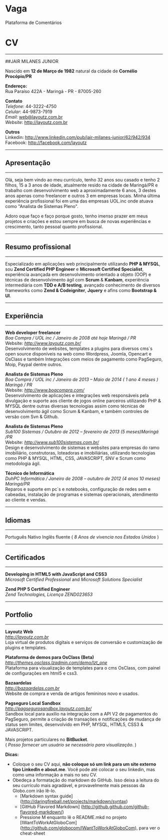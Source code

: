 Vaga
====
Plataforma de Comentários

CV 
==
--------------------------------------------------------------------

##JAIR MILANES JUNIOR

Nascido em **12 de Março de 1982** natural da cidade de **Cornélio Procópio/PR**   
   
**Endereço:**    
Rua Paraíso 422A - Maringá - PR - 87005-260

**Contato**  
*Telefone*: 44-3222-4750    
*Celular*: 44-9873-7919    
*Email*: web@layoutz.com.br    
*Website*: http://layoutz.com.br

**Outros**   
Linkedin: http://www.linkedin.com/pub/jair-milanes-junior/62/942/934    
Facebook: http://facebook.com/layoutz


---------------------------------------------------------------------
Apresentação
---------------------------------------------------------------------
---------------------------------------------------------------------
Olá, seja bem vindo ao meu currículo, tenho 32 anos sou casado e tenho
2 filhos, 15 a 3 anos de idade, atualmente resido na cidade de Maringá/PR
e trabalho com desenvolvimento web a aproximadamente 6 anos, 3 destes anos
apenas como freelancer e outros 3 em empresas locais.
Minha última experiência profissional foi em uma das empresas UOL.inc
onde atuava como "Analista de Sistemas Pleno".

Adoro oque faço e faço porque gosto, tenho imenso prazer em meus projetos 
e criações e estou sempre em busca de novas experiências e crescimento,
tanto pessoal quanto profissional.

---------------------------------------------------------------------
Resumo profissional
---------------------------------------------------------------------
---------------------------------------------------------------------
Especializado em aplicações web principalmente utilizando **PHP & MYSQL**, sou **Zend Certified PHP Engineer** e **Microsoft Certified Specialist**, experiência avançada em desenvolvimento orientado a objeto (OOP) e técnicas de desenvolvimento ágil com **Scrum** & **Kanbam**, experiência intermediária com **TDD e A/B testing**, avançado conhecimento de diversos frameworks como **Zend & Codeigniter**, **Jquery** e afins como **Bootstrap & UI**.
   
     
---------------------------------------------------------------------
Experiência
---------------------------------------------------------------------
---------------------------------------------------------------------
**Web developer freelancer**  
*Boa Compra / UOL inc / Janeiro de 2008 até hoje Maringá / PR*   
Website: *http://www.layoutz.com.br/*   
Desenvolvimento de websites, templates a plugins para diversos cms´s open source disponíveis na web como Wordpress, Joomla, Opencart e OsClass e também Integrações com meios de pagamento como PagSeguro, Moip, Paypal dentre outros.

**Analista de Sistemas Pleno**   
*Boa Compra / UOL inc / Janeiro de 2013 – Maio de 2014 ( 1 ano 4 meses ) Maringá / PR*   
Website: *http://www.boacompra.com/*   
Desenvolvimento de aplicações e integrações web responsáveis pela divulgação e suporte aos cliente de jogos online parceiros utilizando PHP & MYSQL dentre outras diversas tecnologias assim como técnicas de desenvolvimento ágil como Scrum & Kanbam, e também controles de versão com Svn & Github.

**Analista de Sistemas Pleno**   
*Sub100 Sistemas / Outubro de 2012 – fevereiro de 2013 (5 meses)Maringá /PR*   
Website: *http://www.sub100sistemas.com.br/*   
Design e desenvolvimento de sistemas e websites para empresas do ramo imobiliário, construtoras, loteadoras e imobiliárias, utilizando tecnologias como PHP & MYSQL, HTML, CSS, JAVASCRIPT, SNV e Scrum como metodologia ágil.

**Técnico de Informática**   
*DuhPC Informática / Janeiro de 2008 – outubro de 2012 (4 anos 10 meses) Maringá/PR*   
Reparos e suporte em pc´s e notebooks, configuração de redes sem e cabeadas, instalação de programas e sistemas operacionais, atendimento ao cliente e vendas.


---------------------------------------------------------------------
Idiomas
---------------------------------------------------------------------
---------------------------------------------------------------------

Português Nativo
Inglês fluente ( *8 Anos de vivencia nos Estados Unidos* )


---------------------------------------------------------------------
Certificados
---------------------------------------------------------------------
---------------------------------------------------------------------
**Developing in HTML5 with JavaScript and CSS3**   
*Microsoft Certified Professional* and *Microsoft Solutions Specialist*

**Zend PHP 5 Certified Engineer**    
*Zend Technologies, Licença ZEND023653*


---------------------------------------------------------------------
Portfolio
---------------------------------------------------------------------
---------------------------------------------------------------------
**Layoutz Web**   
*http://layoutz.com.br*   
Loja virtual de produtos digitais e serviços de conversão e customização de plugins e templates.

**Plataforma de demos para OsClass (Beta)**      
*http://themes.osclass.lzadmin.com/demo/lzt_one*   
Plataforma para visualização de templates para o cms OsClass, com painel de configurações em html5 e css3.

**Bazaardelas**   
*http://bazaardelas.com.br*    
Website de compra e venda de artigos femininos novo e usados. 

**Pagseguro Local Sandbox**    
*http://pagsegurosandbox.layoutz.com.br/*    
Sandbox local para auxilio na integração com a API V2 de pagamentos do PagSeguro, permite a criação de transações e notificações de mudança de status sem limites, desenvolvido em PHP, MYSQL, HTML5, CSS3 & JAVASCRIPT.


Mais projetos particulares no **BitBucket**.   
( *Posso fornecer um usuário se necessário para visualização*. )   




__Dicas:__
* Coloque o seu CV aqui, __não coloque só um link para um site externo tipo LinkedIn e about.me__. Você pode até colocar o seu linkedin, mas como uma informação a mais no seu CV.
* Obedeça a formatação do markdown do GitHub. Isso deixa a leitura do seu currículo mais agradável, e provavelmente mais pessoas da Globo.com irão lê-lo.
	* [Markdown syntax guide] (http://daringfireball.net/projects/markdown/syntax)
	* [GitHub Flavored Markdown] (http://github.github.com/github-flavored-markdown/)
	* Pressione M enquanto lê o README.mkd no projeto [IWantToWorkAtGloboCom] (http://github.com/globocom/IWantToWorkAtGloboCom), para ver o cheat-sheet
